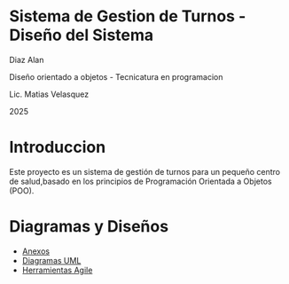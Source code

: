 # Sistema de Gestion de Turnos - Diseño del Sistema
Diaz Alan

Diseño orientado a objetos - Tecnicatura en programacion

Lic. Matias Velasquez

2025


# Introduccion

Este proyecto es un sistema de gestión de turnos para un pequeño centro de salud,basado en los principios de Programación Orientada a Objetos (POO).


# Diagramas y Diseños  
* [Anexos](anexos.md)
* [Diagramas UML](diagramas_uml.md)
* [Herramientas Agile](tarjetas_crc.md)

  
